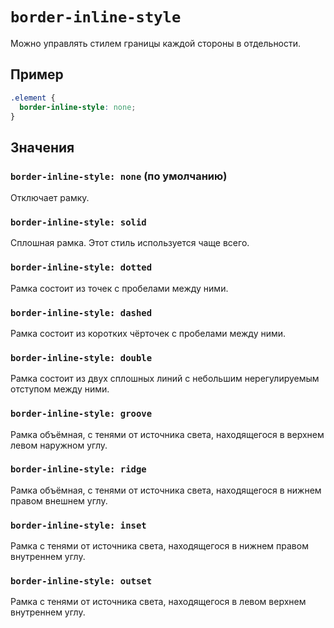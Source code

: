 # `border-inline-style`

Можно управлять стилем границы каждой стороны в отдельности.

## Пример

```css
.element {
  border-inline-style: none;
}
```

## Значения

### `border-inline-style: none` (по умолчанию)

Отключает рамку.

### `border-inline-style: solid`

Сплошная рамка. Этот стиль используется чаще всего.

### `border-inline-style: dotted`

Рамка состоит из точек с пробелами между ними.

### `border-inline-style: dashed`

Рамка состоит из коротких чёрточек с пробелами между ними.

### `border-inline-style: double`

Рамка состоит из двух сплошных линий с небольшим нерегулируемым отступом между ними.

### `border-inline-style: groove`

Рамка объёмная, с тенями от источника света, находящегося в верхнем левом наружном углу.

### `border-inline-style: ridge`

Рамка объёмная, с тенями от источника света, находящегося в нижнем правом внешнем углу.

### `border-inline-style: inset`

Рамка с тенями от источника света, находящегося в нижнем правом внутреннем углу.

### `border-inline-style: outset`

Рамка с тенями от источника света, находящегося в левом верхнем внутреннем углу.
